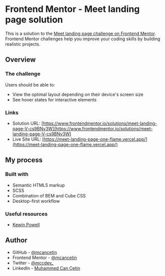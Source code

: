 <!-- @format -->

# Frontend Mentor - Meet landing page solution

This is a solution to the [Meet landing page challenge on Frontend Mentor](https://www.frontendmentor.io/challenges/meet-landing-page-rbTDS6OUR). Frontend Mentor challenges help you improve your coding skills by building realistic projects.

## Overview

### The challenge

Users should be able to:

- View the optimal layout depending on their device's screen size
- See hover states for interactive elements

### Links

- Solution URL: [https://www.frontendmentor.io/solutions/meet-landing-page-V-cs9BNv3W](https://www.frontendmentor.io/solutions/meet-landing-page-V-cs9BNv3W)
- Live Site URL: [https://meet-landing-page-one-flame.vercel.app/](https://meet-landing-page-one-flame.vercel.app/)

## My process

### Built with

- Semantic HTML5 markup
- SCSS
- Combination of BEM and Cube CSS
- Desktop-first workflow

### Useful resources

- [Kewin Powell](https://www.youtube.com/playlist?list=PL4-IK0AVhVjNDRHoXGort7sDWcna8cGPA)

## Author

- GitHub - [@mcancetin](https://github.com/mcancetin)
- Frontend Mentor - [@mcancetin](https://www.frontendmentor.io/profile/mcancetin)
- Twitter - [@mccdev\_](https://twitter.com/mccdev_)
- LinkedIn - [Muhammed Can Çetin](https://www.linkedin.com/in/mcancetin/)
